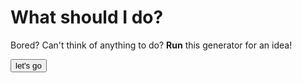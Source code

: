 # What should I do?
Bored?
Can't think of anything to do? 
**Run** this generator for an idea!

<html>

<button onclick="myTask('whattodo.txt')">let's go</button>

<script>
  
function myTask(file) {
var text = file.toString();
text = text.split("\n");
alert(text[0]);
}
</script>
    
</html>
  
